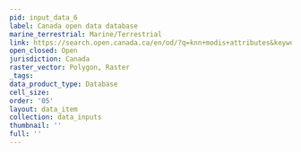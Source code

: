 ```yaml
---
pid: input_data_6
label: Canada open data database
marine_terrestrial: Marine/Terrestrial
link: https://search.open.canada.ca/en/od/?q=knn+modis+attributes&keywords=Forests&organization=nrcan-rncan&res_type=application&sort=
open_closed: Open
jurisdiction: Canada
raster_vector: Polygon, Raster
_tags: 
data_product_type: Database
cell_size: 
order: '05'
layout: data_item
collection: data_inputs
thumbnail: ''
full: ''
---
```

